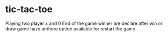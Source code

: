 # tic-tac-toe
Playing two player x and 0 
End of the game winner are declare
after win or draw game have anthore option available for restart the game
